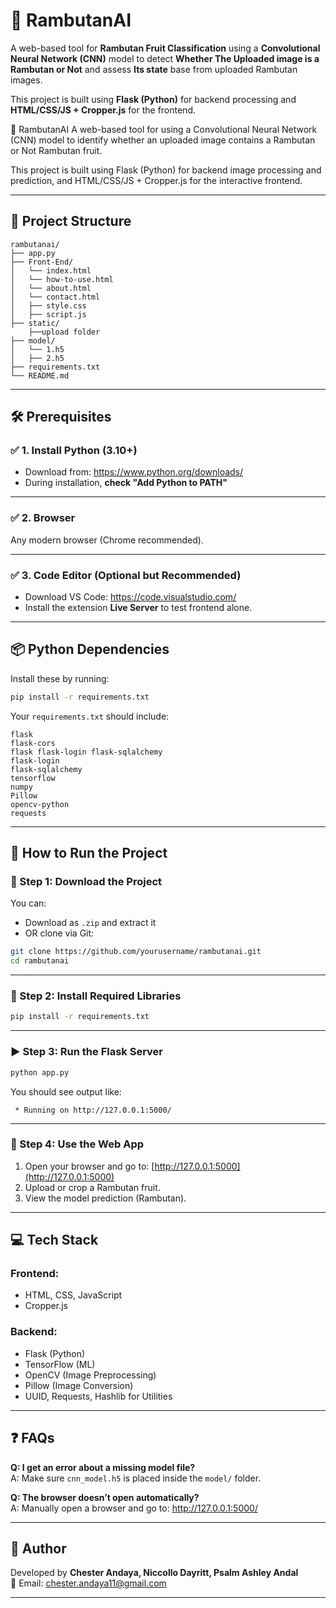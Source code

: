 # 🍈 RambutanAI

A web-based tool for **Rambutan Fruit Classification** using a **Convolutional Neural Network (CNN)** model to detect **Whether The Uploaded image is a Rambutan or Not** and assess **Its state** base from uploaded Rambutan images.

This project is built using **Flask (Python)** for backend processing and **HTML/CSS/JS + Cropper.js** for the frontend.




🍈 RambutanAI
A web-based tool for  using a Convolutional Neural Network (CNN) model to identify whether an uploaded image contains a Rambutan or Not Rambutan fruit.

This project is built using Flask (Python) for backend image processing and prediction, and HTML/CSS/JS + Cropper.js for the interactive frontend.

---

## 📁 Project Structure

```
rambutanai/
├── app.py
├── Front-End/
│   └── index.html
│   └── how-to-use.html
│   └── about.html
│   └── contact.html
│   ├── style.css
│   ├── script.js
├── static/
    ├──upload folder
├── model/
│   └── 1.h5
│   ├── 2.h5
├── requirements.txt
└── README.md
```

---

## 🛠️ Prerequisites

### ✅ 1. Install Python (3.10+)

- Download from: https://www.python.org/downloads/
- During installation, **check "Add Python to PATH"**

---

### ✅ 2. Browser

Any modern browser (Chrome recommended).

---

### ✅ 3. Code Editor (Optional but Recommended)

- Download VS Code: https://code.visualstudio.com/
- Install the extension **Live Server** to test frontend alone.

---

## 📦 Python Dependencies

Install these by running:

```bash
pip install -r requirements.txt
```

Your `requirements.txt` should include:

```
flask
flask-cors
flask flask-login flask-sqlalchemy
flask-login
flask-sqlalchemy
tensorflow
numpy
Pillow
opencv-python
requests
```

---

## 🚀 How to Run the Project

### 📅 Step 1: Download the Project

You can:
- Download as `.zip` and extract it
- OR clone via Git:

```bash
git clone https://github.com/yourusername/rambutanai.git
cd rambutanai
```

---

### 🐍 Step 2: Install Required Libraries

```bash
pip install -r requirements.txt
```

---

### ▶️ Step 3: Run the Flask Server

```bash
python app.py
```

You should see output like:

```
 * Running on http://127.0.0.1:5000/
```

---

### 🌱 Step 4: Use the Web App

1. Open your browser and go to: [http://127.0.0.1:5000](http://127.0.0.1:5000)
2. Upload or crop a Rambutan fruit.
3. View the model prediction (Rambutan).

---

## 💻 Tech Stack

### Frontend:
- HTML, CSS, JavaScript
- Cropper.js

### Backend:
- Flask (Python)
- TensorFlow (ML)
- OpenCV (Image Preprocessing)
- Pillow (Image Conversion)
- UUID, Requests, Hashlib for Utilities

---

## ❓ FAQs

**Q: I get an error about a missing model file?**  
A: Make sure `cnn_model.h5` is placed inside the `model/` folder.

**Q: The browser doesn’t open automatically?**  
A: Manually open a browser and go to: http://127.0.0.1:5000/

---

## 👤 Author

Developed by **Chester Andaya, Niccollo Dayritt, Psalm Ashley Andal**  
📧 Email: chester.andaya11@gmail.com

---

